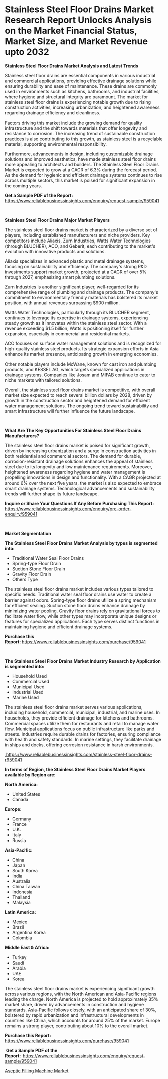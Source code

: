 <p><h1>Stainless Steel Floor Drains Market Research Report Unlocks Analysis on the Market Financial Status, Market Size, and Market Revenue upto 2032</h1></p><p><strong>Stainless Steel Floor Drains Market Analysis and Latest Trends</strong></p>
<p><p>Stainless steel floor drains are essential components in various industrial and commercial applications, providing effective drainage solutions while ensuring durability and ease of maintenance. These drains are commonly used in environments such as kitchens, bathrooms, and industrial facilities, where hygiene and structural integrity are paramount. The market for stainless steel floor drains is experiencing notable growth due to rising construction activities, increasing urbanization, and heightened awareness regarding drainage efficiency and cleanliness.</p><p>Factors driving this market include the growing demand for quality infrastructure and the shift towards materials that offer longevity and resistance to corrosion. The increasing trend of sustainable construction practices is also contributing to this growth, as stainless steel is a recyclable material, supporting environmental responsibility.</p><p>Furthermore, advancements in design, including customizable drainage solutions and improved aesthetics, have made stainless steel floor drains more appealing to architects and builders. The Stainless Steel Floor Drains Market is expected to grow at a CAGR of 6.3% during the forecast period. As the demand for hygienic and efficient drainage systems continues to rise across multiple sectors, this market is poised for significant expansion in the coming years.</p></p>
<p><strong>Get a Sample PDF of the Report:&nbsp;</strong> <a href="https://www.reliablebusinessinsights.com/enquiry/request-sample/959041?utm_campaign=2142&utm_medium=2&utm_source=Github&utm_content=ia&utm_term=21022025&utm_id=stainless-steel-floor-drains">https://www.reliablebusinessinsights.com/enquiry/request-sample/959041</a></p>
<p>&nbsp;</p>
<p><strong>Stainless Steel Floor Drains Major Market Players</strong></p>
<p><p>The stainless steel floor drains market is characterized by a diverse set of players, including established manufacturers and niche providers. Key competitors include Aliaxis, Zurn Industries, Watts Water Technologies (through BLUCHER), ACO, and Geberit, each contributing to the market's evolution with innovative products and solutions.</p><p>Aliaxis specializes in advanced plastic and metal drainage systems, focusing on sustainability and efficiency. The company's strong R&D investments support market growth, projected at a CAGR of over 5% through 2027, emphasizing smart plumbing solutions.</p><p>Zurn Industries is another significant player, well-regarded for its comprehensive range of plumbing and drainage products. The company's commitment to environmentally friendly materials has bolstered its market position, with annual revenues surpassing $900 million.</p><p>Watts Water Technologies, particularly through its BLUCHER segment, continues to leverage its expertise in drainage systems, experiencing steady growth as it innovates within the stainless steel sector. With a revenue exceeding $1.5 billion, Watts is positioning itself for further expansion, especially in commercial and residential markets.</p><p>ACO focuses on surface water management solutions and is recognized for high-quality stainless steel products. Its strategic expansion efforts in Asia enhance its market presence, anticipating growth in emerging economies.</p><p>Other notable players include McWane, known for cast iron and plumbing products, and KESSEL AG, which targets specialized applications in drainage systems. Companies like Josam and MIFAB continue to cater to niche markets with tailored solutions.</p><p>Overall, the stainless steel floor drains market is competitive, with overall market size expected to reach several billion dollars by 2028, driven by growth in the construction sector and heightened demand for efficient water management solutions. The ongoing trend toward sustainability and smart infrastructure will further influence the future landscape.</p></p>
<p>&nbsp;</p>
<p><strong>What Are The Key Opportunities For Stainless Steel Floor Drains Manufacturers?</strong></p>
<p><p>The stainless steel floor drains market is poised for significant growth, driven by increasing urbanization and a surge in construction activities in both residential and commercial sectors. The demand for durable, corrosion-resistant drainage solutions enhances the appeal of stainless steel due to its longevity and low maintenance requirements. Moreover, heightened awareness regarding hygiene and water management is propelling innovations in design and functionality. With a CAGR projected at around 6% over the next five years, the market is also expected to embrace smart drainage systems. Technological advancements and sustainability trends will further shape its future landscape.</p></p>
<p><strong>Inquire or Share Your Questions If Any Before Purchasing This Report:</strong> <a href="https://www.reliablebusinessinsights.com/enquiry/pre-order-enquiry/959041?utm_campaign=2142&utm_medium=2&utm_source=Github&utm_content=ia&utm_term=21022025&utm_id=stainless-steel-floor-drains">https://www.reliablebusinessinsights.com/enquiry/pre-order-enquiry/959041</a></p>
<p>&nbsp;</p>
<p><strong>Market Segmentation</strong></p>
<p><strong>The Stainless Steel Floor Drains Market Analysis by types is segmented into:</strong></p>
<p><ul><li>Traditional Water Seal Floor Drains</li><li>Spring-type Floor Drain</li><li>Suction Stone Floor Drain</li><li>Gravity Floor Drain</li><li>Others Type</li></ul></p>
<p><p>The stainless steel floor drains market includes various types tailored to specific needs. Traditional water seal floor drains use water to create a barrier against odors. Spring-type floor drains utilize a spring mechanism for efficient sealing. Suction stone floor drains enhance drainage by minimizing water pooling. Gravity floor drains rely on gravitational forces to facilitate water flow, while other types may incorporate unique designs or features for specialized applications. Each type serves distinct functions in maintaining hygiene and efficient drainage systems.</p></p>
<p><strong>Purchase this Report:&nbsp;</strong><a href="https://www.reliablebusinessinsights.com/purchase/959041?utm_campaign=2142&utm_medium=2&utm_source=Github&utm_content=ia&utm_term=21022025&utm_id=stainless-steel-floor-drains">https://www.reliablebusinessinsights.com/purchase/959041</a></p>
<p>&nbsp;</p>
<p><strong>The Stainless Steel Floor Drains Market Industry Research by Application is segmented into:</strong></p>
<p><ul><li>Household Used</li><li>Commercial Used</li><li>Municipal Used</li><li>Industrial Used</li><li>Marine Used</li></ul></p>
<p><p>The stainless steel floor drains market serves various applications, including household, commercial, municipal, industrial, and marine uses. In households, they provide efficient drainage for kitchens and bathrooms. Commercial spaces utilize them for restaurants and retail to manage water flow. Municipal applications focus on public infrastructure like parks and streets. Industries require durable drains for factories, ensuring compliance with health and safety standards. In marine settings, they facilitate drainage in ships and docks, offering corrosion resistance in harsh environments.</p></p>
<p><a href="https://www.reliablebusinessinsights.com/stainless-steel-floor-drains-r959041?utm_campaign=2142&utm_medium=2&utm_source=Github&utm_content=ia&utm_term=21022025&utm_id=stainless-steel-floor-drains">&nbsp;https://www.reliablebusinessinsights.com/stainless-steel-floor-drains-r959041</a></p>
<p><strong>In terms of Region, the Stainless Steel Floor Drains Market Players available by Region are:</strong></p>
<p>
    <p> <strong> North America: </strong>
        <ul>
            <li>United States</li>
            <li>Canada</li>
        </ul>
        </p> 
    <p> <strong> Europe: </strong>
        <ul>
            <li>Germany</li>
            <li>France</li>
            <li>U.K.</li>
            <li>Italy</li>
            <li>Russia</li>
        </ul>
        </p> 
    <p> <strong> Asia-Pacific: </strong>
        <ul>
            <li>China</li>
            <li>Japan</li>
            <li>South Korea</li>
            <li>India</li>
            <li>Australia</li>
            <li>China Taiwan</li>
            <li>Indonesia</li>
            <li>Thailand</li>
            <li>Malaysia</li>
        </ul>
        </p> 
    <p> <strong> Latin America: </strong>
        <ul>
            <li>Mexico</li>
            <li>Brazil</li>
            <li>Argentina Korea</li>
            <li>Colombia</li>
        </ul>
        </p> 
    <p> <strong> Middle East & Africa: </strong>
        <ul>
            <li>Turkey</li>
            <li>Saudi</li>
            <li>Arabia</li>
            <li>UAE</li>
            <li>Korea</li>
        </ul>
    </p>
    </p>
<p><p>The stainless steel floor drains market is experiencing significant growth across various regions, with the North American and Asia-Pacific regions leading the charge. North America is projected to hold approximately 35% market share, driven by advancements in construction and hygiene standards. Asia-Pacific follows closely, with an anticipated share of 30%, bolstered by rapid urbanization and infrastructural developments in countries like China, which accounts for around 25% of the market. Europe remains a strong player, contributing about 10% to the overall market.</p></p>
<p><strong>Purchase this Report: </strong><a href="https://www.reliablebusinessinsights.com/purchase/959041?utm_campaign=2142&utm_medium=2&utm_source=Github&utm_content=ia&utm_term=21022025&utm_id=stainless-steel-floor-drains">https://www.reliablebusinessinsights.com/purchase/959041</a></p>
<p>&nbsp;<strong>Get a Sample PDF of the Report:&nbsp;&nbsp;</strong><a href="https://www.reliablebusinessinsights.com/enquiry/request-sample/959041?utm_campaign=2142&utm_medium=2&utm_source=Github&utm_content=ia&utm_term=21022025&utm_id=stainless-steel-floor-drains">https://www.reliablebusinessinsights.com/enquiry/request-sample/959041</a></p>
<p><strong></strong></p>
<p><p><a href="https://github.com/kathiestrine5ty/Market-Research-Report-List-1/blob/main/aseptic-filling-machine-market.md?utm_campaign=2142&utm_medium=2&utm_source=Github&utm_content=ia&utm_term=21022025&utm_id=stainless-steel-floor-drains">Aseptic Filling Machine Market</a></p></p>